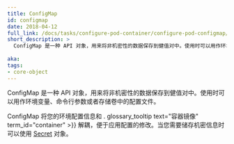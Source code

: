 ```yaml
---
title: ConfigMap
id: configmap
date: 2018-04-12
full_link: /docs/tasks/configure-pod-container/configure-pod-configmap/
short_description: >
  ConfigMap 是一种 API 对象，用来将非机密性的数据保存到健值对中。使用时可以用作环境变量、命令行参数或者存储卷中的配置文件。
   
aka: 
tags:
- core-object
---
```


<!--
---
title: ConfigMap
id: configmap
date: 2018-04-12
full_link: /docs/tasks/configure-pod-container/configure-pod-configmap/
short_description: >
  An API object used to store non-confidential data in key-value pairs. Can be consumed as environment variables, command-line arguments, or config files in a volume.

aka: 
tags:
- core-object
---
-->

<!--
 An API object used to store non-confidential data in key-value pairs. Can be consumed as environment variables, command-line arguments, or config files in a . glossary_tooltip text="volume" term_id="volume" >}}.
-->

 ConfigMap 是一种 API 对象，用来将非机密性的数据保存到健值对中。使用时可以用作环境变量、命令行参数或者存储卷中的配置文件。

<!--more--> 

<!--
Allows you to decouple environment-specific configuration from your . glossary_tooltip text="container images" term_id="container" >}}, so that your applications are easily portable. When storing confidential data use a [Secret](/docs/concepts/configuration/secret/).
-->

ConfigMap 将您的环境配置信息和 . glossary_tooltip text="容器镜像" term_id="container" >}} 解耦，便于应用配置的修改。当您需要储存机密信息时可以使用 [Secret](/docs/concepts/configuration/secret/) 对象。
